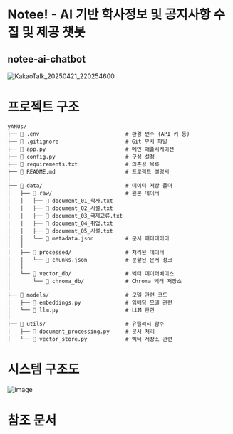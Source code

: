 # Notee! - AI 기반 학사정보 및 공지사항 수집 및 제공 챗봇

## notee-ai-chatbot

![KakaoTalk_20250421_220254600](https://github.com/user-attachments/assets/6a87db01-3952-46c9-828c-03a33800263f)

# 프로젝트 구조

```
yANUs/
├── 📄 .env                           # 환경 변수 (API 키 등)
├── 📄 .gitignore                     # Git 무시 파일
├── 📄 app.py                         # 메인 애플리케이션
├── 📄 config.py                      # 구성 설정
├── 📄 requirements.txt               # 의존성 목록
├── 📄 README.md                      # 프로젝트 설명서
│
├── 📂 data/                          # 데이터 저장 폴더
│   ├── 📂 raw/                       # 원본 데이터
│   │   ├── 📄 document_01_학사.txt
│   │   ├── 📄 document_02_시설.txt
│   │   ├── 📄 document_03_국제교류.txt
│   │   ├── 📄 document_04_취업.txt
│   │   ├── 📄 document_05_시설.txt
│   │   └── 📄 metadata.json          # 문서 메타데이터
│   │
│   ├── 📂 processed/                 # 처리된 데이터
│   │   └── 📄 chunks.json            # 분할된 문서 청크
│   │
│   └── 📂 vector_db/                 # 벡터 데이터베이스
│       └── 📁 chroma_db/             # Chroma 벡터 저장소
│
├── 📂 models/                        # 모델 관련 코드
│   ├── 📄 embeddings.py              # 임베딩 모델 관련
│   └── 📄 llm.py                     # LLM 관련
│
├── 📂 utils/                         # 유틸리티 함수
│   ├── 📄 document_processing.py     # 문서 처리
│   └── 📄 vector_store.py            # 벡터 저장소 관련

```

# 시스템 구조도

![image](https://github.com/user-attachments/assets/90b1ab99-fc04-492e-be0a-66e00cbc56b2)

# 참조 문서
